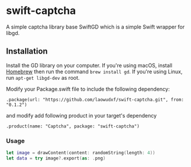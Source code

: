 # swift-captcha

A simple captcha library base SwiftGD which is a simple Swift wrapper for libgd.

## Installation

Install the GD library on your computer. If you're using macOS, install [Homebrew](http://brew.sh/) then run the command `brew install gd`. If you're using Linux, run `apt-get libgd-dev` as root.

Modify your Package.swift file to include the following dependency:

    .package(url: "https://github.com/laowudxf/swift-captcha.git", from: "0.1.2")

and modify add following product in your target's dependency

	.product(name: "Captcha", package: "swift-captcha")

### Usage

```swift
let image = drawContent(content: randomString(length: 4))
let data = try image?.export(as: .png)
```




